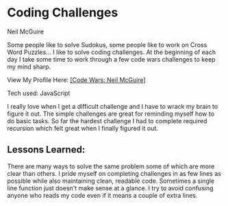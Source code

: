 <h1>Coding Challenges</h1>

<span>Neil McGuire</span>

<p>Some people like to solve Sudokus, some people like to work on Cross Word Puzzles... I like to solve coding challenges. At the beginning of each day I take some time to work through a few code wars challenges to keep my mind sharp.</p>

<p>View My Profile Here: <a href="https://www.codewars.com/users/neilmcgu">[Code Wars: Neil McGuire]</a></p>

<span>Tech used: JavaScript </span>

<p>I really love when I get a difficult challenge and I have to wrack my brain to figure it out. The simple challenges are great for reminding myself how to do basic tasks. So far the hardest challenge I had to complete required recursion which felt great when I finally figured it out.</p>

<h2>Lessons Learned:</h2>

<p>There are many ways to solve the same problem some of which are more clear than others. I pride myself on completing challenges in as few lines as possible while also maintaining clean, readable code. Sometimes a single line function just doesn't make sense at a glance. I try to avoid confusing anyone who reads my code even if it means a couple of extra lines.</p>
